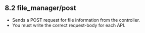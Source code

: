 ## 8.2 file_manager/post

- Sends a POST request for file information from the controller.
- You must write the correct request-body for each API.